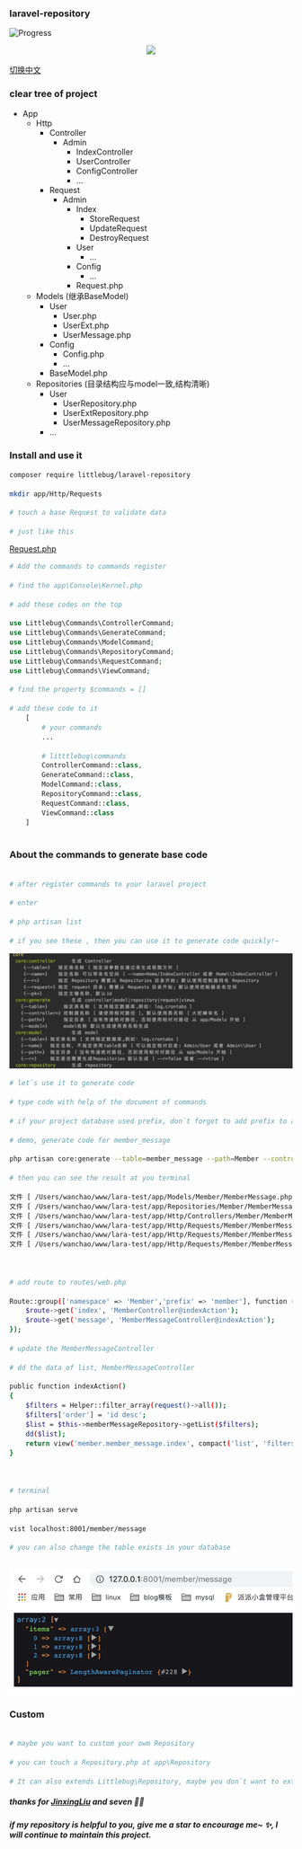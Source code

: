 
### laravel-repository

![Progress](http://progressed.io/bar/90?title=completed)  

<p align="center">
	<a href="https:www.littlebug.vip">
		<img src="http://littlebug.oss-cn-beijing.aliyuncs.com/www.littlebug.vip/favicon.ico" width="75">
	</a>
</p>


[切换中文](/README.zh-cn.md)

### clear tree of project

* App
    * Http
        * Controller
            * Admin
                * IndexController
                * UserController
                * ConfigController
                * ...
        * Request
            * Admin
                * Index
                    * StoreRequest
                    * UpdateRequest
                    * DestroyRequest
                * User
                    * ...
                * Config
                    * ...
                * Request.php
    * Models (继承BaseModel)
        * User
            * User.php    
            * UserExt.php
            * UserMessage.php
        * Config
            * Config.php
            * ...
        * BaseModel.php
    * Repositories (目录结构应与model一致,结构清晰)
        * User
            * UserRepository.php
            * UserExtRepository.php
            * UserMessageRepository.php
        * ...
            
            
### Install and use it

```bash
composer require littlebug/laravel-repository

mkdir app/Http/Requests

# touch a base Request to validate data

# just like this
```

[Request.php](https://github.com/Wanchaochao/laravel-repository/blob/master/src/littlebug/Request/Request.php)

```php
# Add the commands to commands register

# find the app\Console\Kernel.php

# add these codes on the top

use Littlebug\Commands\ControllerCommand;
use Littlebug\Commands\GenerateCommand;
use Littlebug\Commands\ModelCommand;
use Littlebug\Commands\RepositoryCommand;
use Littlebug\Commands\RequestCommand;
use Littlebug\Commands\ViewCommand;

# find the property $commands = []

# add these code to it
    [
        # your commands
        ...
        
        # litttlebug\commands
        ControllerCommand::class,
        GenerateCommand::class,
        ModelCommand::class,
        RepositoryCommand::class,
        RequestCommand::class,
        ViewCommand::class
    ]
    
```

### About the commands to generate base code

```bash

# after register commands to your laravel project

# enter 

# php artisan list

# if you see these , then you can use it to generate code quickly!~
```

![commands of generate code](/core-commands.jpg 'core of commands')

```bash
# let`s use it to generate code 

# type code with help of the document of commands

# if your project database used prefix, don`t forget to add prefix to app\config\database.php

# demo, generate code for member_message

php artisan core:generate --table=member_message --path=Member --controller=Member/MemberMessageController

# then you can see the result at you terminal

文件 [ /Users/wanchao/www/lara-test/app/Models/Member/MemberMessage.php ] 生成成功
文件 [ /Users/wanchao/www/lara-test/app/Repositories/Member/MemberMessageRepository.php ] 生成成功
文件 [ /Users/wanchao/www/lara-test/app/Http/Controllers/Member/MemberMessageController.php ] 生成成功
文件 [ /Users/wanchao/www/lara-test/app/Http/Requests/Member/MemberMessage/UpdateRequest.php ] 生成成功
文件 [ /Users/wanchao/www/lara-test/app/Http/Requests/Member/MemberMessage/DestroyRequest.php ] 生成成功
文件 [ /Users/wanchao/www/lara-test/app/Http/Requests/Member/MemberMessage/StoreRequest.php ] 生成成功



# add route to routes/web.php

Route::group(['namespace' => 'Member','prefix' => 'member'], function ($route) {
    $route->get('index', 'MemberController@indexAction');
    $route->get('message', 'MemberMessageController@indexAction');
});

# update the MemberMessageController

# dd the data of list, MemberMessageController

public function indexAction()
{
    $filters = Helper::filter_array(request()->all());
    $filters['order'] = 'id desc';
    $list = $this->memberMessageRepository->getList($filters);
    dd($list);
    return view('member.member_message.index', compact('list', 'filters'));
}



# terminal

php artisan serve

vist localhost:8001/member/message

# you can also change the table exists in your database
 
```

![data of member message](/data-list.jpg 'data of member message')


### Custom
```bash

# maybe you want to custom your owm Repository

# you can touch a Repository.php at app\Repository

# It can also extends Littlebug\Repository, maybe you don`t want to extends, it`s your choice

```

##### thanks for [JinxingLiu](https://mylovegy.github.io/blog/) and seven 💐🌹

##### if my repository is helpful to you, give me a star to encourage me~ ✨, I will continue to maintain this project.
